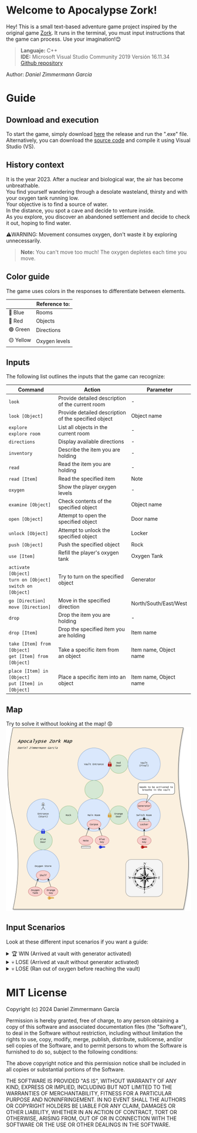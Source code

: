 # Welcome to Apocalypse Zork!

Hey! This is a small text-based adventure game project inspired by the original game [Zork](https://en.wikipedia.org/wiki/Zork). 
It runs in the terminal, you must input instructions that the game can process. 
Use your imagination!😊

> **Languaje:** C++<br>
> **IDE:** Microsoft Visual Studio Community 2019 Versión 16.11.34<br>
> [Github repository](https://github.com/Renutte/ApocalypseZork/tree/main)<br>
 
Author: *Daniel Zimmermann García*

# Guide
## Download and execution

To start the game, simply download [here](https://github.com/Renutte/ApocalypseZork/releases/tag/ApocalypseZork_v1.1) the release and run the ".exe" file. <br>
Alternatively, you can download the [source code](https://github.com/Renutte/ApocalypseZork/releases/tag/ApocalypseZork_v1.1) and compile it using Visual Studio (VS).

## History context

It is the year 2023. After a nuclear and biological war, the air has become unbreathable.<br>
You find yourself wandering through a desolate wasteland, thirsty and with your oxygen tank running low.<br>
Your objective is to find a source of water.<br>
In the distance, you spot a cave and decide to venture inside.<br>
As you explore, you discover an abandoned settlement and decide to check it out, hoping to find water.<br>

⚠️WARNING: Movement consumes oxygen, don't waste it by exploring unnecessarily.<br>
> **Note:** You can't move too much! The oxygen depletes each time you move.

## Color guide
The game uses colors in the responses to differentiate between elements.

|                |Reference to:                 |
|----------------|------------------------------|
|🔵 Blue         |Rooms                          |
|🔴 Red          |Objects                        |
|🟢 Green        |Directions                     |
|🟡 Yellow       |Oxygen levels                  |

## Inputs

The following list outlines the inputs that the game can recognize:

| Command                                                          | Action                                              | Parameter              |
|------------------------------------------------------------------|-----------------------------------------------------|------------------------|
| `look`                                                           | Provide detailed description of the current room    | -                      |
| `look [Object]`                                                  | Provide detailed description of the specified object| Object name            |
| `explore`<br>`explore room`                                      | List all objects in the current room                | -                      |
| `directions`                                                     | Display available directions                        | -                      |
| `inventory`                                                      | Describe the item you are holding                   | -                      |
| `read`                                                           | Read the item you are holding                       | -                      |
| `read [Item]`                                                    | Read the specified item                             | Note                   |
| `oxygen`                                                         | Show the player oxygen levels                       | -                      |
| `examine [Object]`                                               | Check contents of the specified object              | Object name            |
| `open [Object]`                                                  | Attempt to open the specified object                | Door name              |
| `unlock [Object]`                                                | Attempt to unlock the specified object              | Locker                 |
| `push [Object]`                                                  | Push the specified object                           | Rock                   |
| `use [Item]`                                                     | Refill the player's oxygen tank                     | Oxygen Tank            |
| `activate [Object]`<br>`turn on [Object]`<br>`switch on [Object]`| Try to turn on the specified object                 | Generator              |
| `go [Direction]`<br>`move [Direction]`                           | Move in the specified direction                     | North/South/East/West  |
| `drop`                                                           | Drop the item you are holding                       | -                      |
| `drop [Item]`                                                    | Drop the specified item you are holding             | Item name              |
| `take [Item] from [Object]`<br>`get [Item] from [Object]`        | Take a specific item from an object                 | Item name, Object name |
| `place [Item] in [Object]`<br>`put [Item] in [Object]`           | Place a specific item into an object                | Item name, Object name |

## Map
Try to solve it without looking at the map! 😡
![Ejemplo de imagen](https://github.com/Renutte/ApocalypseZork/blob/d953f1a98be9a5a316869cf57b46a294130ab339/Map.png)

## Input Scenarios
Look at these different input scenarios if you want a guide:
<details>
<summary>🏆 WIN (Arrived at vault with generator activated)</summary>
<br>directions
<br>look
<br>explore
<br>examine rock
<br>examine blue door
<br>look rock
<br>look blue door
<br>open blue door
<br>push rock
<br>directions
<br>go east
<br>look
<br>explore
<br>look corpse
<br>look orange door
<br>open orange door
<br>open corpse
<br>examine orange door
<br>examine corpse
<br>take note
<br>take note from corpse
<br>read note
<br>take key from corpse
<br>drop
<br>take key from corpse
<br>take blue key from corpse
<br>explore
<br>examine note
<br>look note
<br>direcrtions
<br>directions
<br>go west
<br>explore
<br>look blue door
<br>open blue door with bloue key
<br>open blue door
<br>look
<br>explore
<br>directions
<br>go south
<br>explore
<br>look
<br>look shelf
<br>examine shelf
<br>take oxygen tank
<br>drop
<br>take oxygen tank
<br>take oxygen tank from shelf
<br>use
<br>use oxygen tank
<br>take orange key from shelf
<br>drop
<br>take orange key from shelf
<br>explore
<br>look blue key
<br>look empty oxygen tank
<br>directions
<br>go north
<br>directions
<br>go east
<br>directions
<br>go east
<br>open orange door
<br>directions
<br>go east
<br>explore
<br>look generator
<br>look locker
<br>unlock
<br>locker
<br>unlock locker
<br>1980
<br>turn on generator
<br>explore
<br>look
<br>directions
<br>explore
<br>inventory
<br>drop
<br>take red key from locker
<br>directions
<br>go west
<br>explore
<br>directions
<br>go north
<br>explore
<br>look
<br>examine red door
<br>look red door
<br>drop
<br>open red door
<br>take red key
<br>open red door
<br>directions
<br>go east
</details>
<details>
<summary>💀 LOSE (Arrived at vault without generator activated)</summary>
<br>directions
<br>look
<br>explore
<br>examine rock
<br>examine blue door
<br>look rock
<br>look blue door
<br>open blue door
<br>push rock
<br>directions
<br>go east
<br>look
<br>explore
<br>look corpse
<br>look orange door
<br>open orange door
<br>open corpse
<br>examine orange door
<br>examine corpse
<br>take note
<br>take note from corpse
<br>read note
<br>take key from corpse
<br>drop
<br>take key from corpse
<br>take blue key from corpse
<br>explore
<br>examine note
<br>look note
<br>direcrtions
<br>directions
<br>go west
<br>explore
<br>look blue door
<br>open blue door with bloue key
<br>open blue door
<br>look
<br>explore
<br>directions
<br>go south
<br>explore
<br>look
<br>look shelf
<br>examine shelf
<br>take oxygen tank
<br>drop
<br>take oxygen tank
<br>take oxygen tank from shelf
<br>use
<br>use oxygen tank
<br>take orange key from shelf
<br>drop
<br>take orange key from shelf
<br>explore
<br>look blue key
<br>look empty oxygen tank
<br>directions
<br>go north
<br>directions
<br>go east
<br>directions
<br>go east
<br>open orange door
<br>directions
<br>go east
<br>explore
<br>look generator
<br>look locker
<br>unlock
<br>locker
<br>unlock locker
<br>1980
<br>explore
<br>look
<br>directions
<br>explore
<br>inventory
<br>drop
<br>take red key from locker
<br>directions
<br>go west
<br>explore
<br>directions
<br>go north
<br>explore
<br>look
<br>examine red door
<br>look red door
<br>drop
<br>open red door
<br>take red key
<br>open red door
<br>directions
<br>go east
</details>
<details>
<summary>💀 LOSE (Ran out of oxygen before reaching the vault)</summary>
<br>push rock
<br>go east
<br>go west
<br>go east
<br>go west
</details>

# MIT License

Copyright (c) 2024 Daniel Zimmermann García

Permission is hereby granted, free of charge, to any person obtaining a copy
of this software and associated documentation files (the "Software"), to deal
in the Software without restriction, including without limitation the rights
to use, copy, modify, merge, publish, distribute, sublicense, and/or sell
copies of the Software, and to permit persons to whom the Software is
furnished to do so, subject to the following conditions:

The above copyright notice and this permission notice shall be included in all
copies or substantial portions of the Software.

THE SOFTWARE IS PROVIDED "AS IS", WITHOUT WARRANTY OF ANY KIND, EXPRESS OR
IMPLIED, INCLUDING BUT NOT LIMITED TO THE WARRANTIES OF MERCHANTABILITY,
FITNESS FOR A PARTICULAR PURPOSE AND NONINFRINGEMENT. IN NO EVENT SHALL THE
AUTHORS OR COPYRIGHT HOLDERS BE LIABLE FOR ANY CLAIM, DAMAGES OR OTHER
LIABILITY, WHETHER IN AN ACTION OF CONTRACT, TORT OR OTHERWISE, ARISING FROM,
OUT OF OR IN CONNECTION WITH THE SOFTWARE OR THE USE OR OTHER DEALINGS IN THE
SOFTWARE.